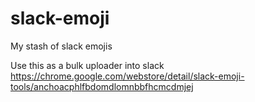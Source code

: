 # slack-emoji
My stash of slack emojis

Use this as a bulk uploader into slack
https://chrome.google.com/webstore/detail/slack-emoji-tools/anchoacphlfbdomdlomnbbfhcmcdmjej
